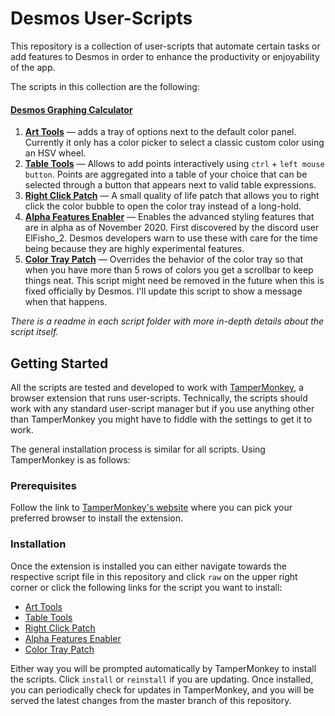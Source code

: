 # Desmos User-Scripts

This repository is a collection of user-scripts that automate certain tasks or add features to Desmos in order to enhance the productivity or enjoyability of the app.

The scripts in this collection are the following:

#### [Desmos Graphing Calculator](https://www.desmos.com/calculator)
1. **[Art Tools][arttoolsfolder]** — adds a tray of options next to the default color panel. Currently it only has a color picker to select a classic custom color using an HSV wheel.
1. **[Table Tools][tabletoolsfolder]** — Allows to add points interactively using `ctrl` + `left mouse button`. Points are aggregated into a table of your choice that can be selected through a button that appears next to valid table expressions.
1. **[Right Click Patch][rmbpatchfolder]** — A small quality of life patch that allows you to right click the color bubble to open the color tray instead of a long-hold.
1. **[Alpha Features Enabler][alphaenablerfolder]** — Enables the advanced styling features that are in alpha as of November 2020. First discovered by the discord user ElFisho_2. Desmos developers warn to use these with care for the time being because they are highly experimental features.
1. **[Color Tray Patch][traypatchfolder]** — Overrides the behavior of the color tray so that when you have more than 5 rows of colors you get a scrollbar to keep things neat. This script might need be removed in the future when this is fixed officially by Desmos. I'll update this script to show a message when that happens.

*There is a readme in each script folder with more in-depth details about the script itself.*

## Getting Started

All the scripts are tested and developed to work with [TamperMonkey](https://www.tampermonkey.net/), a browser extension that runs user-scripts. Technically, the scripts should work with any standard user-script manager but if you use anything other than TamperMonkey you might have to fiddle with the settings to get it to work.

The general installation process is similar for all scripts. Using TamperMonkey is as follows:

### Prerequisites

Follow the link to [TamperMonkey's website](https://www.tampermonkey.net/) where you can pick your preferred browser to install the extension.

### Installation

Once the extension is installed you can either navigate towards the respective script file in this repository and click `raw` on the upper right corner or click the following links for the script you want to install:

* [Art Tools][arttoolsraw]
* [Table Tools][tabletoolsraw]
* [Right Click Patch][rmbpatchraw]
* [Alpha Features Enabler][alphaenablerraw]
* [Color Tray Patch][traypatchraw]

Either way you will be prompted automatically by TamperMonkey to install the scripts. Click `install` or `reinstall` if you are updating. Once installed, you can periodically check for updates in TamperMonkey, and you will be served the latest changes from the master branch of this repository.

[arttoolsfolder]: /art-tools-script
[tabletoolsfolder]: /table-tools-script
[rmbpatchfolder]: /right-click-patch
[alphaenablerfolder]: /alpha-feature-enabler
[traypatchfolder]: /tray-scroll-patch
[arttoolsraw]: https://github.com/SlimRunner/desmos-scripts-addons/raw/master/art-tools-script/dgc-art-tools.user.js
[tabletoolsraw]: https://github.com/SlimRunner/desmos-scripts-addons/raw/master/table-tools-script/dgc-table-tools.user.js
[rmbpatchraw]: https://github.com/SlimRunner/desmos-scripts-addons/raw/master/right-click-patch/dcg-rmb-color.user.js
[alphaenablerraw]: https://github.com/SlimRunner/desmos-scripts-addons/raw/master/alpha-feature-enabler/dgc-alpha-enabler.user.js
[traypatchraw]: https://github.com/SlimRunner/desmos-scripts-addons/raw/master/tray-scroll-patch/dgc-scroll-patch.user.js

